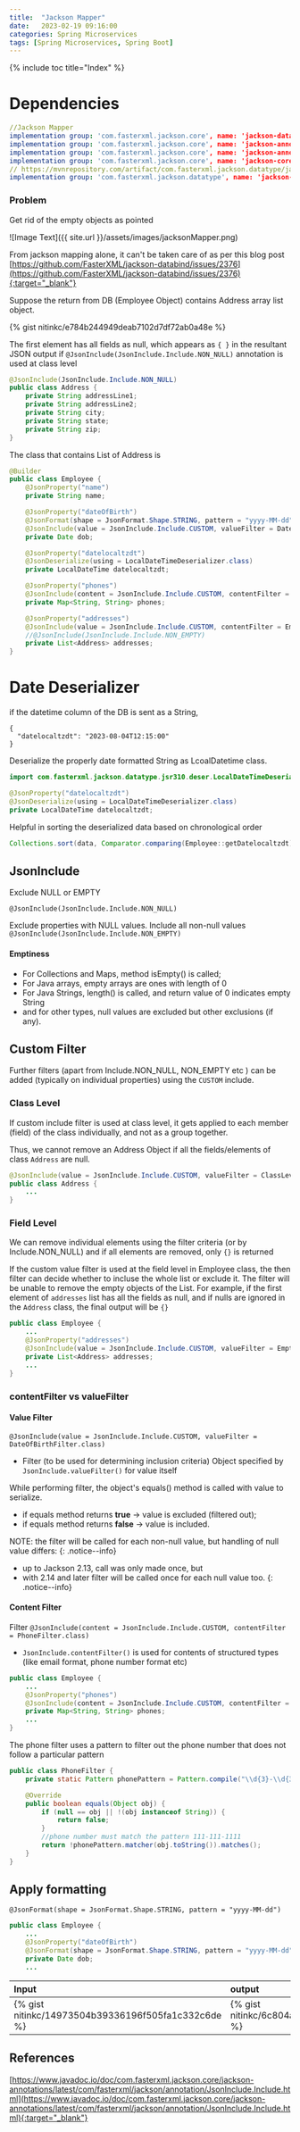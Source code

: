 ```yaml
---
title:  "Jackson Mapper"
date:   2023-02-19 09:16:00
categories: Spring Microservices
tags: [Spring Microservices, Spring Boot]
---
```


{% include toc title="Index" %}

# Dependencies

```yaml
//Jackson Mapper
implementation group: 'com.fasterxml.jackson.core', name: 'jackson-databind', version: jacksonVersion
implementation group: 'com.fasterxml.jackson.core', name: 'jackson-annotations', version: jacksonVersion
implementation group: 'com.fasterxml.jackson.core', name: 'jackson-annotations', version: jacksonVersion
implementation group: 'com.fasterxml.jackson.core', name: 'jackson-core', version: jacksonVersion
// https://mvnrepository.com/artifact/com.fasterxml.jackson.datatype/jackson-datatype-jsr310
implementation group: 'com.fasterxml.jackson.datatype', name: 'jackson-datatype-jsr310', version: '2.17.0-rc1'
```
### Problem 
Get rid of the empty objects as pointed

![Image Text]({{ site.url }}/assets/images/jacksonMapper.png)

From jackson mapping alone, it can't be taken care of as per this blog post [https://github.com/FasterXML/jackson-databind/issues/2376](https://github.com/FasterXML/jackson-databind/issues/2376){:target="_blank"}

Suppose the return from DB (Employee Object) contains Address array list object. 

{% gist nitinkc/e784b244949deab7102d7df72ab0a48e %}

The first element has all fields as null,
which appears as `{ }` in the resultant JSON output if `@JsonInclude(JsonInclude.Include.NON_NULL)` annotation is used at class level

```java
@JsonInclude(JsonInclude.Include.NON_NULL)
public class Address {
    private String addressLine1;
    private String addressLine2;
    private String city;
    private String state;
    private String zip;
}
```

The class that contains List of Address is 

```java
@Builder
public class Employee {
    @JsonProperty("name")
    private String name;

    @JsonProperty("dateOfBirth")
    @JsonFormat(shape = JsonFormat.Shape.STRING, pattern = "yyyy-MM-dd")
    @JsonInclude(value = JsonInclude.Include.CUSTOM, valueFilter = DateOfBirthFilter.class)
    private Date dob;

    @JsonProperty("datelocaltzdt")
    @JsonDeserialize(using = LocalDateTimeDeserializer.class)
    private LocalDateTime datelocaltzdt;

    @JsonProperty("phones")
    @JsonInclude(content = JsonInclude.Include.CUSTOM, contentFilter = PhoneFilter.class)
    private Map<String, String> phones;

    @JsonProperty("addresses")
    @JsonInclude(value = JsonInclude.Include.CUSTOM, contentFilter = EmptyListFilter.class)
    //@JsonInclude(JsonInclude.Include.NON_EMPTY)
    private List<Address> addresses;
}
```

# Date Deserializer 

if the datetime column of the DB is sent as a String, 
```json5
{
  "datelocaltzdt": "2023-08-04T12:15:00"
}
```

Deserialize the properly date formatted String as LcoalDatetime class.

```java
import com.fasterxml.jackson.datatype.jsr310.deser.LocalDateTimeDeserializer;

@JsonProperty("datelocaltzdt")
@JsonDeserialize(using = LocalDateTimeDeserializer.class)
private LocalDateTime datelocaltzdt;
```

Helpful in sorting the deserialized data based on chronological order

```java
Collections.sort(data, Comparator.comparing(Employee::getDatelocaltzdt).reversed());
```
## JsonInclude

Exclude NULL or EMPTY

`@JsonInclude(JsonInclude.Include.NON_NULL)`

Exclude properties with NULL values. Include all non-null values
`@JsonInclude(JsonInclude.Include.NON_EMPTY)`

#### Emptiness
* For Collections and Maps, method isEmpty() is called;
* For Java arrays, empty arrays are ones with length of 0
* For Java Strings, length() is called, and return value of 0 indicates empty String
* and for other types, null values are excluded but other exclusions (if any).


## Custom Filter
Further filters (apart from Include.NON_NULL, NON_EMPTY etc ) can be added (typically on individual properties) using the `CUSTOM` include. 

### Class Level
If custom include filter is used at class level, it gets applied to each member (field) of the class individually, and not as a group together.

Thus, we cannot remove an Address Object if all the fields/elements of class `Address` are null. 

```java
@JsonInclude(value = JsonInclude.Include.CUSTOM, valueFilter = ClassLevelFilter.class)
public class Address {
    ...
}
```

### Field Level
We can remove individual elements using the filter criteria (or by Include.NON_NULL) and if all elements are removed, only `{}` is returned

If the custom value filter is used at the field level in Employee class, the then filter can decide whether to incluse the whole list or exclude it. The filter will be unable to 
remove the empty objects of the List. For example, if the first element of `addresses` list has all the fields as null, and if nulls are ignored in the `Address` class, the final output will be `{}`
```java
public class Employee {
    ...
    @JsonProperty("addresses")
    @JsonInclude(value = JsonInclude.Include.CUSTOM, valueFilter = EmptyListFilter.class)
    private List<Address> addresses;
    ...
}
```

### contentFilter vs valueFilter

#### Value Filter
`@JsonInclude(value = JsonInclude.Include.CUSTOM, valueFilter = DateOfBirthFilter.class)`

* Filter (to be used for determining inclusion criteria) Object specified by `JsonInclude.valueFilter()` for value itself

While performing filter, the object's equals() method is called with value to serialize.
* if equals method returns **true**   -> value is excluded (filtered out);
* if equals method returns **false**  -> value is included.


NOTE: the filter will be called for each non-null value, but handling of null value differs: {: .notice--info}
* up to Jackson 2.13, call was only made once, but 
* with 2.14 and later filter will be called once for each null value too.
{: .notice--info}

#### Content Filter

Filter 
`@JsonInclude(content = JsonInclude.Include.CUSTOM, contentFilter = PhoneFilter.class)`

* `JsonInclude.contentFilter()` is used for contents of structured types (like email format, phone number format etc)

```java
public class Employee {
    ...
    @JsonProperty("phones")
    @JsonInclude(content = JsonInclude.Include.CUSTOM, contentFilter = PhoneFilter.class)
    private Map<String, String> phones;
    ...
}
```

The phone filter uses a pattern to filter out the phone number that does not follow a particular pattern
```java
public class PhoneFilter {
    private static Pattern phonePattern = Pattern.compile("\\d{3}-\\d{3}-\\d{4}");//111-111-1111

    @Override
    public boolean equals(Object obj) {
        if (null == obj || !(obj instanceof String)) {
            return false;
        }
        //phone number must match the pattern 111-111-1111
        return !phonePattern.matcher(obj.toString()).matches();
    }
}
```

## Apply formatting

`@JsonFormat(shape = JsonFormat.Shape.STRING, pattern = "yyyy-MM-dd")`

```java
public class Employee {
    ...
    @JsonProperty("dateOfBirth")
    @JsonFormat(shape = JsonFormat.Shape.STRING, pattern = "yyyy-MM-dd")
    private Date dob;
    ...
```

| Input                                               | output                                              | 
|:----------------------------------------------------|:----------------------------------------------------|      
| {% gist nitinkc/14973504b39336196f505fa1c332c6de %} | {% gist nitinkc/6c804a3de35e042537bc1e7ad25e3720 %} |


## References

[https://www.javadoc.io/doc/com.fasterxml.jackson.core/jackson-annotations/latest/com/fasterxml/jackson/annotation/JsonInclude.Include.html](https://www.javadoc.io/doc/com.fasterxml.jackson.core/jackson-annotations/latest/com/fasterxml/jackson/annotation/JsonInclude.Include.html){:target="_blank"}
